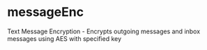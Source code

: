 # messageEnc
Text Message Encryption - Encrypts outgoing messages and inbox messages using AES with specified key
